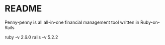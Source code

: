 # README

Penny-penny is all all-in-one financial management tool written in Ruby-on-Rails

ruby -v 2.6.0
rails -v 5.2.2